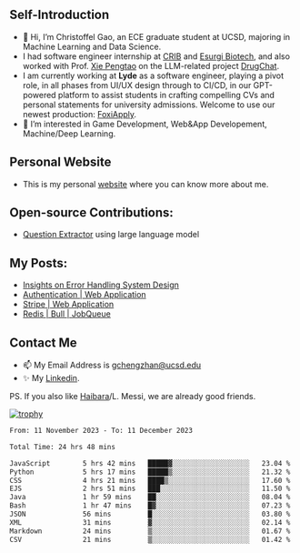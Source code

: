 ## Self-Introduction
- 👋 Hi, I’m Christoffel Gao, an ECE graduate student at UCSD, majoring in Machine Learning and Data Science.
- I had software engineer internship at [CRIB](https://www.linkedin.com/company/trycrib/) and [Esurgi Biotech](https://myesurgi.com/), and also worked with Prof. [Xie Pengtao](https://pengtaoxie.github.io/) on the LLM-related project [DrugChat](https://github.com/UCSD-AI4H/drugchat).
- I am currently working at **Lyde** as a software engineer, playing a pivot role, in all phases from UI/UX design through to CI/CD, in our GPT-powered platform to assist students in crafting compelling CVs and personal statements for university admissions. Welcome to use our newest production: [FoxiApply](https://lyde.io).
- 👀 I’m interested in Game Development, Web&App Developement, Machine/Deep Learning.

## Personal Website
-  This is my personal [website](https://gaochengzhan.netlify.app/) where you can know more about me.

## Open-source Contributions:
- [Question Extractor](https://github.com/nestordemeure/question_extractor) using large language model

## My Posts:
- [Insights on Error Handling System Design](https://gaochengzhan.netlify.app/post/error-handling/)
- [Authentication | Web Application](https://gaochengzhan.netlify.app/post/authentication/)
- [Stripe | Web Application](https://gaochengzhan.netlify.app/post/stripe/)
- [Redis | Bull | JobQueue](https://gaochengzhan.netlify.app/post/job-queue/)

## Contact Me
- 📫 My Email Address is gchengzhan@ucsd.edu
- ✨ My [Linkedin](https://www.linkedin.com/in/chengzhan-christoffel-gao/).

PS. If you also like [Haibara](https://www.detectiveconanworld.com/wiki/Ai_Haibara)/L. Messi, we are already good friends.

[![trophy](https://github-profile-trophy.vercel.app/?username=gaochengzhan&theme=flat&row=1&margin-w=12)](https://github.com/ryo-ma/github-profile-trophy)

<!--START_SECTION:waka-->

```txt
From: 11 November 2023 - To: 11 December 2023

Total Time: 24 hrs 48 mins

JavaScript        5 hrs 42 mins   █████▓░░░░░░░░░░░░░░░░░░░   23.04 %
Python            5 hrs 17 mins   █████▒░░░░░░░░░░░░░░░░░░░   21.32 %
CSS               4 hrs 21 mins   ████▒░░░░░░░░░░░░░░░░░░░░   17.60 %
EJS               2 hrs 51 mins   ███░░░░░░░░░░░░░░░░░░░░░░   11.50 %
Java              1 hr 59 mins    ██░░░░░░░░░░░░░░░░░░░░░░░   08.04 %
Bash              1 hr 47 mins    █▓░░░░░░░░░░░░░░░░░░░░░░░   07.23 %
JSON              56 mins         █░░░░░░░░░░░░░░░░░░░░░░░░   03.80 %
XML               31 mins         ▓░░░░░░░░░░░░░░░░░░░░░░░░   02.14 %
Markdown          24 mins         ▒░░░░░░░░░░░░░░░░░░░░░░░░   01.67 %
CSV               21 mins         ▒░░░░░░░░░░░░░░░░░░░░░░░░   01.42 %
```

<!--END_SECTION:waka-->

<!---
gaochengzhan/gaochengzhan is a ✨ special ✨ repository because its `README.md` (this file) appears on your GitHub profile.
You can click the Preview link to take a look at your changes.
--->
